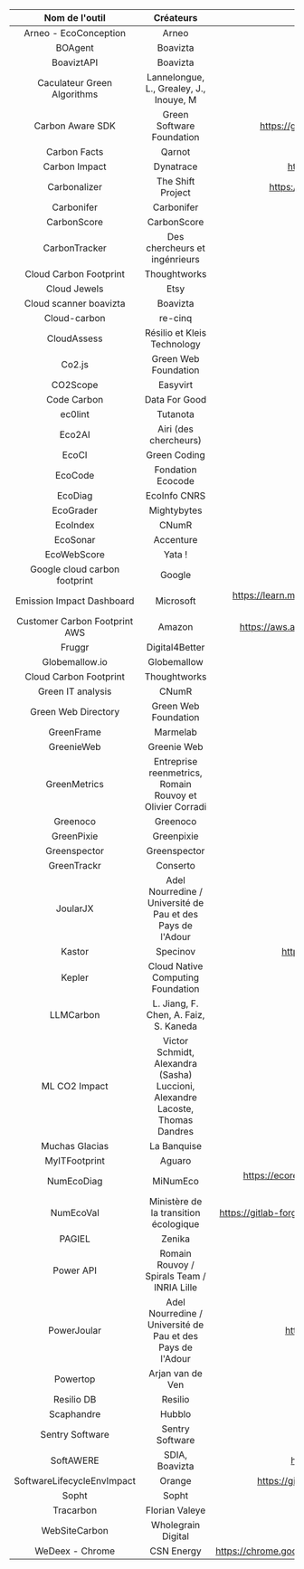 |        Nom de l'outil         |                                   Créateurs                                   |                                                  URL                                                  |
|:-----------------------------:|:-----------------------------------------------------------------------------:|:-----------------------------------------------------------------------------------------------------:|
|     Arneo - EcoConception     |                                     Arneo                                     |                                 https://ecoconception.arneogroup.com/                                 |
|            BOAgent            |                                   Boavizta                                    |                                  https://github.com/Boavizta/boagent                                  |
|          BoaviztAPI           |                                   Boavizta                                    |                                     https://doc.api.boavizta.org/                                     |
|  Caculateur Green Algorithms  |                    Lannelongue, L., Grealey, J., Inouye, M                    |                                http://calculator.green-algorithms.org/                                |
|       Carbon Aware SDK        |                           Green Software Foundation                           |                     https://github.com/Green-Software-Foundation/carbon-aware-sdk                     |
|         Carbon Facts          |                                    Qarnot                                     |                                   https://qarnot.com/en/low-carbon                                    |
|         Carbon Impact         |                                   Dynatrace                                   |                          https://www.dynatrace.com/hub/detail/carbon-impact/                          |
|         Carbonalizer          |                               The Shift Project                               |                    https://theshiftproject.org/en/carbonalyser-browser-extension/                     |
|          Carbonifer           |                                  Carbonifer                                   |                                        https://carbonifer.io/                                         |
|          CarbonScore          |                                  CarbonScore                                  |                                        https://carbonscore.fr/                                        |
|         CarbonTracker         |                         Des chercheurs et ingénrieurs                         |                                 https://github.com/lfwa/carbontracker                                 |
|    Cloud Carbon Footprint     |                                 Thoughtworks                                  |                                 https://www.cloudcarbonfootprint.org/                                 |
|         Cloud Jewels          |                                     Etsy                                      |                                 https://github.com/etsy/cloud-jewels                                  |
|    Cloud scanner boavizta     |                                   Boavizta                                    |                               https://boavizta.github.io/cloud-scanner/                               |
|         Cloud-carbon          |                                    re-cinq                                    |                                https://github.com/re-cinq/cloud-carbon                                |
|          CloudAssess          |                          Résilio et Kleis Technology                          |                                     https://www.cloudassess.org/                                      |
|            Co2.js             |                             Green Web Foundation                              |                             https://www.thegreenwebfoundation.org/co2-js/                             |
|           CO2Scope            |                                   Easyvirt                                    |                                       https://www.co2scope.com/                                       |
|          Code Carbon          |                                 Data For Good                                 |                                        https://codecarbon.io/                                         |
|            ec0lint            |                                   Tutanota                                    |                                  https://github.com/ec0lint/ec0lint                                   |
|            Eco2AI             |                             Airi (des chercheurs)                             |                                  https://github.com/sb-ai-lab/Eco2AI                                  |
|             EcoCI             |                                 Green Coding                                  |                             https://www.green-coding.io/projects/eco-ci/                              |
|            EcoCode            |                               Fondation Ecocode                               |                                          https://ecocode.io                                           |
|            EcoDiag            |                                 EcoInfo CNRS                                  |                                https://ecoinfo.cnrs.fr/ecodiag-calcul/                                |
|           EcoGrader           |                                  Mightybytes                                  |                                        https://ecograder.com/                                         |
|           EcoIndex            |                                     CNumR                                     |                                       https://www.ecoindex.fr/                                        |
|           EcoSonar            |                                   Accenture                                   |                                         https://ecosonar.org/                                         |
|          EcoWebScore          |                                    Yata !                                     |                                  https://www.eco-conception-web.com/                                  |
| Google cloud carbon footprint |                                    Google                                     |                               https://cloud.google.com/carbon-footprint                               |
|   Emission Impact Dashboard   |                                   Microsoft                                   | https://learn.microsoft.com/en-us/power-bi/connect-data/service-connect-to-emissions-impact-dashboard |
| Customer Carbon Footprint AWS |                                    Amazon                                     |                https://aws.amazon.com/fr/blogs/aws/new-customer-carbon-footprint-tool/                |
|            Fruggr             |                                Digital4Better                                 |                                       https://www.fruggr.io/fr/                                       |
|        Globemallow.io         |                                  Globemallow                                  |                                        https://globemallow.io/                                        |
|    Cloud Carbon Footprint     |                                 Thoughtworks                                  |                                 https://www.cloudcarbonfootprint.org/                                 |
|       Green IT analysis       |                                     CNumR                                     |                               https://github.com/cnumr/GreenIT-Analysis                               |
|      Green Web Directory      |                             Green Web Foundation                              |                                  https://app.greenweb.org/directory/                                  |
|          GreenFrame           |                                   Marmelab                                    |                                        https://greenframe.io/                                         |
|          GreenieWeb           |                                  Greenie Web                                  |                                      https://www.greenieweb.co/                                       |
|         GreenMetrics          |           Entreprise reenmetrics, Romain Rouvoy et Olivier Corradi            |                                       https://greenmetrics.io/                                        |
|           Greenoco            |                                   Greenoco                                    |                                         https://greenoco.io/                                          |
|          GreenPixie           |                                  Greenpixie                                   |                                        https://greenpixie.com/                                        |
|         Greenspector          |                                 Greenspector                                  |                                   https://greenspector.com/en/home/                                   |
|          GreenTrackr          |                                   Conserto                                    |                                   https://conserto.pro/greentrackr/                                   |
|           JoularJX            |          Adel Nourredine / Université de Pau et des Pays de l'Adour           |                                  https://github.com/joular/joularjx                                   |
|            Kastor             |                                   Specinov                                    |                        https://www.specinov.fr/bao/kastor-audit-ecoconception                         |
|            Kepler             |                       Cloud Native Computing Foundation                       |                                   https://sustainable-computing.io/                                   |
|           LLMCarbon           |                     L. Jiang, F. Chen, A. Faiz, S. Kaneda                     |                               https://github.com/sotarokaneda/mlcarbon                                |
|         ML CO2 Impact         | Victor Schmidt, Alexandra (Sasha) Luccioni, Alexandre Lacoste, Thomas Dandres |                                    https://mlco2.github.io/impact/                                    |
|        Muchas Glacias         |                                  La Banquise                                  |                                      https://muchas-glacias.com/                                      |
|         MyITFootprint         |                                    Aguaro                                     |                                         https://aguaro.io/fr                                          |
|          NumEcoDiag           |                                   MiNumEco                                    |  https://ecoresponsable.numerique.gouv.fr/publications/referentiel-general-ecoconception/numecodiag/  |
|           NumEcoVal           |                     Ministère de la transition écologique                     |           https://gitlab-forge.din.developpement-durable.gouv.fr/pub/numeco/m4g/numecoeval            |
|            PAGIEL             |                                    Zenika                                     |                                   https://github.com/Zenika/pagiel                                    |
|           Power API           |                  Romain Rouvoy / Spirals Team / INRIA Lille                   |                                         https://powerapi.org/                                         |
|          PowerJoular          |          Adel Nourredine / Université de Pau et des Pays de l'Adour           |                        https://www.noureddine.org/research/joular/powerjoular                         |
|           Powertop            |                               Arjan van de Ven                                |                                 https://github.com/fenrus75/powertop                                  |
|          Resilio DB           |                                    Resilio                                    |                                       https://db.resilio.tech/                                        |
|          Scaphandre           |                                    Hubblo                                     |                               https://github.com/hubblo-org/scaphandre                                |
|        Sentry Software        |                                Sentry Software                                |                                    https://www.sentrysoftware.com/                                    |
|           SoftAWERE           |                                SDIA, Boavizta                                 |                         https://softawere-hackathon.gitlab.io/documentation/                          |
|  SoftwareLifecycleEnvImpact   |                                    Orange                                     |                    https://github.com/Orange-OpenSource/SoftwareLifecycleEnvImpact                    |
|             Sopht             |                                     Sopht                                     |                                          https://sopht.com/                                           |
|           Tracarbon           |                                Florian Valeye                                 |                                 https://github.com/fvaleye/tracarbon                                  |
|         WebSiteCarbon         |                              Wholegrain Digital                               |                                    https://www.websitecarbon.com/                                     |
|        WeDeex - Chrome        |                                  CSN Energy                                   |           https://chrome.google.com/webstore/detail/wedeex/ojlagggckhpedblhemgjhecbggnibale           |